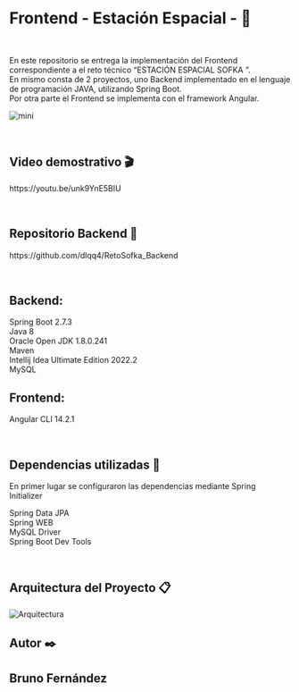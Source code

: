 <h1>Frontend - Estación Espacial - 🚀</h1>
<br>
<p>En este repositorio se entrega la implementación del  Frontend correspondiente a el reto técnico “ESTACIÓN ESPACIAL SOFKA ”.<br>
En mismo consta de 2 proyectos, uno Backend implementado en el lenguaje de programación JAVA, utilizando Spring Boot.<br>
Por otra parte el Frontend se implementa con el framework Angular.<br>
 
  ![mini](https://user-images.githubusercontent.com/65242076/191353077-b90e1759-7811-4d64-b638-6f132c3c671e.jpg)

<p>
<br>
<h2>Video demostrativo 🎬</h2>
<p>https://youtu.be/unk9YnE5BIU<p>
<br>
<h2>Repositorio Backend 📌</h2>
<p>https://github.com/dlqq4/RetoSofka_Backend<p>
<br>
<h2>Backend:</h2>
<p>Spring Boot 2.7.3<br>
Java 8<br>
Oracle Open JDK 1.8.0.241<br>
Maven<br>
Intellij Idea Ultimate Edition 2022.2<br>
MySQL<br>
</p>
<h2>Frontend:</h2>
<p>Angular CLI 14.2.1<br>
</p>
<br>
<h2>Dependencias utilizadas 🔧</h2>
En primer lugar se configuraron las dependencias mediante Spring Initializer
<p>
Spring Data JPA<br>
Spring WEB<br>
MySQL Driver<br>
Spring Boot Dev Tools<br>
</p>
<br>

<h2> Arquitectura del Proyecto 📋 </h2>

![Arquitectura](https://user-images.githubusercontent.com/65242076/191196673-f172309f-4090-4c43-8c8c-a9251940ffbe.jpg)
<br>

<h2> Autor ✒️<h2>
<p>Bruno Fernández<p>
